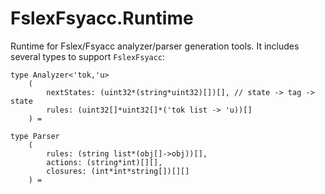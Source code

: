 # FslexFsyacc.Runtime

Runtime for Fslex/Fsyacc analyzer/parser generation tools. It includes several types to support `FslexFsyacc`:

```F#
type Analyzer<'tok,'u>
    (
        nextStates: (uint32*(string*uint32)[])[], // state -> tag -> state
        rules: (uint32[]*uint32[]*('tok list -> 'u))[]
    ) =

type Parser
    (
        rules: (string list*(obj[]->obj))[],
        actions: (string*int)[][],        
        closures: (int*int*string[])[][]
    ) =

```
